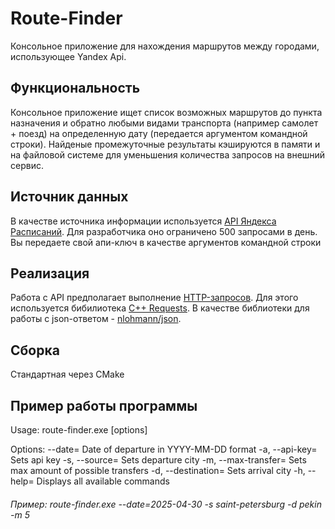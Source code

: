 # Route-Finder

Консольное приложение для нахождения маршрутов между городами, использующее Yandex Api.


## Функциональность

Консольное приложение ищет список возможных маршрутов до пункта назначения и обратно любыми видами транспорта (например самолет + поезд) на определенную дату (передается аргументом командной строки). Найденые промежуточные результаты кэшируются в памяти и на файловой системе для уменьшения количества запросов на внешний сервис.

## Источник данных

В качестве источника информации используется [API Яндекса Расписаний](https://yandex.ru/dev/rasp/doc/ru/). Для разработчика оно ограничено 500 запросами в день. Вы передаете свой апи-ключ в качестве аргументов командной строки

## Реализация 

Работа с API предполагает выполнение [HTTP-запросов](https://en.wikipedia.org/wiki/HTTP). Для этого используется бибилиотека [С++ Requests](https://github.com/libcpr/cpr). В качестве библиотеки для работы с json-ответом - [nlohmann/json](https://github.com/nlohmann/json).

## Cборка

Cтандартная через CMake

## Пример работы программы
Usage: route-finder.exe [options]

Options:
  --date=<string>               Date of departure in YYYY-MM-DD format
  -a, --api-key=<string>                Sets api key
  -s, --source=<string>         Sets departure city
  -m, --max-transfer=<int>              Sets max amount of possible transfers
  -d, --destination=<string>            Sets arrival city
  -h, --help=<bool>             Displays all available commands

###### Пример: route-finder.exe --date=2025-04-30 -s saint-petersburg -d pekin -m 5
